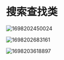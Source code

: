 # 搜索查找类

![1698202450024](C:\Users\86182\AppData\Roaming\Typora\typora-user-images\1698202450024.png)

![1698202683161](C:\Users\86182\AppData\Roaming\Typora\typora-user-images\1698202683161.png)

![1698203618897](C:\Users\86182\AppData\Roaming\Typora\typora-user-images\1698203618897.png)


